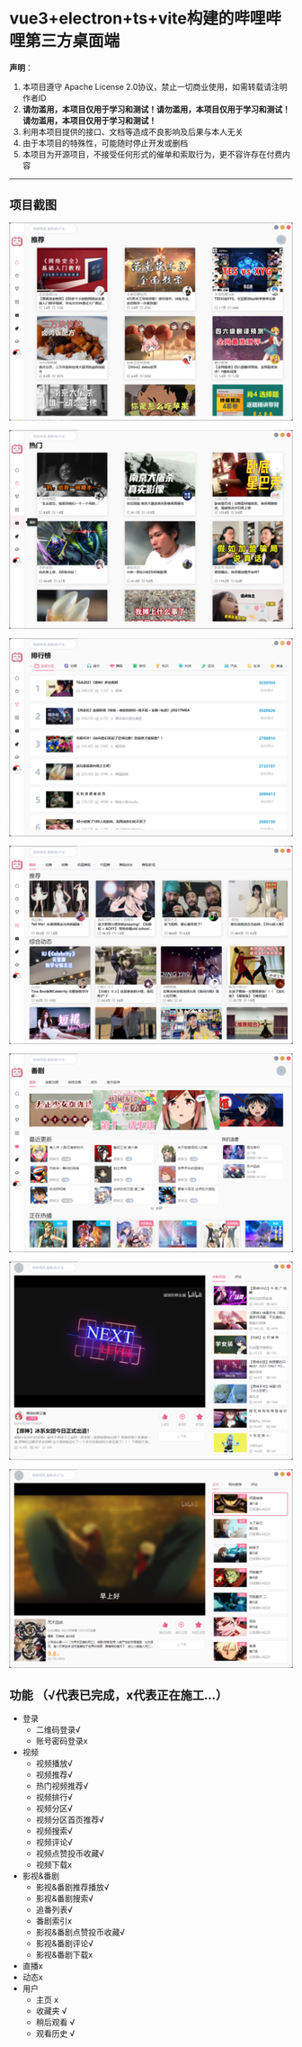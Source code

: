 # vue3+electron+ts+vite构建的哔哩哔哩第三方桌面端
**声明**：

1. 本项目遵守 Apache License 2.0协议，禁止一切商业使用，如需转载请注明作者ID
2. **请勿滥用，本项目仅用于学习和测试！请勿滥用，本项目仅用于学习和测试！请勿滥用，本项目仅用于学习和测试！**
3. 利用本项目提供的接口、文档等造成不良影响及后果与本人无关
4. 由于本项目的特殊性，可能随时停止开发或删档
5. 本项目为开源项目，不接受任何形式的催单和索取行为，更不容许存在付费内容

---
## 项目截图
![项目截图](https://github.com/lbw1998/file/blob/main/bilibili-desktop/img/1.png)

![项目截图](https://github.com/lbw1998/file/blob/main/bilibili-desktop/img/2.png)

![项目截图](https://github.com/lbw1998/file/blob/main/bilibili-desktop/img/3.png)

![项目截图](https://github.com/lbw1998/file/blob/main/bilibili-desktop/img/4.png)

![项目截图](https://github.com/lbw1998/file/blob/main/bilibili-desktop/img/5.png)

![项目截图](https://github.com/lbw1998/file/blob/main/bilibili-desktop/img/6.png)

![项目截图](https://github.com/lbw1998/file/blob/main/bilibili-desktop/img/7.png)

## 功能 （√代表已完成，x代表正在施工...）
- 登录
  - 二维码登录√
  - 账号密码登录x
- 视频
  - 视频播放√
  - 视频推荐√
  - 热门视频推荐√
  - 视频排行√
  - 视频分区√
  - 视频分区首页推荐√
  - 视频搜索√
  - 视频评论√
  - 视频点赞投币收藏√
  - 视频下载x
- 影视&番剧
  - 影视&番剧推荐播放√
  - 影视&番剧搜索√
  - 追番列表√
  - 番剧索引x
  - 影视&番剧点赞投币收藏√
  - 影视&番剧评论√
  - 影视&番剧下载x
- 直播x
- 动态x
- 用户
  - 主页 x
  - 收藏夹 √
  - 稍后观看 √
  - 观看历史 √
